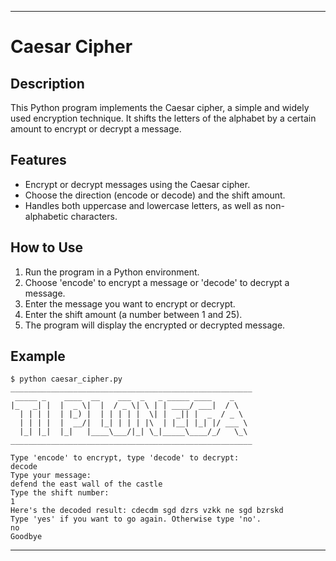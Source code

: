 
---

# Caesar Cipher

## Description
This Python program implements the Caesar cipher, a simple and widely used encryption technique. It shifts the letters of the alphabet by a certain amount to encrypt or decrypt a message.

## Features
- Encrypt or decrypt messages using the Caesar cipher.
- Choose the direction (encode or decode) and the shift amount.
- Handles both uppercase and lowercase letters, as well as non-alphabetic characters.

## How to Use
1. Run the program in a Python environment.
2. Choose 'encode' to encrypt a message or 'decode' to decrypt a message.
3. Enter the message you want to encrypt or decrypt.
4. Enter the shift amount (a number between 1 and 25).
5. The program will display the encrypted or decrypted message.

## Example
```
$ python caesar_cipher.py
______________________________________________________
 _____ _    ____  __    ___  _   _ _____ ____    _    
|_   _| |  |  _ \|  |  / _ \| \ | | ____/ ___|  / \   
  | | | |  | |_) |  | | | | |  \| |  _|| |  _  / _ \  
  | | | |  |  __/|  |_| | | | |\  | |__| |_| |/ ___ \ 
  |_| |_|  |_|   |____\___/|_| \_|_____\____/_/   \_\
______________________________________________________

Type 'encode' to encrypt, type 'decode' to decrypt:
decode
Type your message:
defend the east wall of the castle
Type the shift number:
1
Here's the decoded result: cdecdm sgd dzrs vzkk ne sgd bzrskd
Type 'yes' if you want to go again. Otherwise type 'no'.
no
Goodbye
```

---

